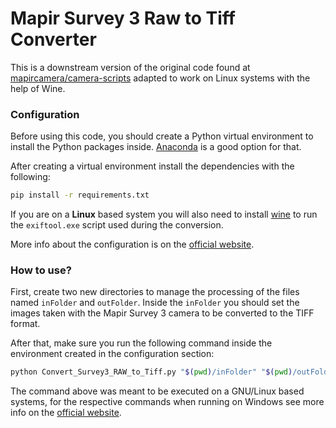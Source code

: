 # Mapir Survey 3 Raw to Tiff Converter

This is a downstream version of the original code found at [mapircamera/camera-scripts](https://github.com/mapircamera/camera-scripts) adapted to work on Linux systems with the help of Wine.

### Configuration

Before using this code, you should create a Python virtual environment to install the Python packages inside. [Anaconda](https://docs.conda.io/en/latest/miniconda.html) is a good option for that.

After creating a virtual environment install the dependencies with the following:

```bash
pip install -r requirements.txt
```

If you are on a **Linux** based system you will also need to install [wine](https://wiki.winehq.org/Wine_Installation_and_Configuration) to run the `exiftool.exe` script used during the conversion.

More info about the configuration is on the [official website](https://mapir.gitbook.io/mapir-scripts/setup-do-this-first).

### How to use?

First, create two new directories to manage the processing of the files named `inFolder` and `outFolder`. Inside the `inFolder` you should set the images taken with the Mapir Survey 3 camera to be converted to the TIFF format.

After that, make sure you run the following command inside the environment created in the configuration section:

```bash
python Convert_Survey3_RAW_to_Tiff.py "$(pwd)/inFolder" "$(pwd)/outFolder"
```

The command above was meant to be executed on a GNU/Linux based systems, for the respective commands when running on Windows see more info on the [official website](https://mapir.gitbook.io/mapir-scripts/survey3-cameras/convert-raw+jpg-to-tiff).

